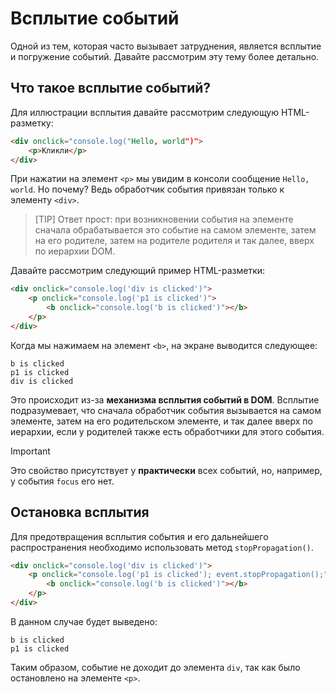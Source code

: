 # Всплытие событий

Одной из тем, которая часто вызывает затруднения, является всплытие и погружение событий. Давайте рассмотрим эту тему более детально.

## Что такое всплытие событий?

Для иллюстрации всплытия давайте рассмотрим следующую HTML-разметку:

```html
<div onclick="console.log("Hello, world")">
    <p>Кликли</p>
</div>
```

При нажатии на элемент `<p>` мы увидим в консоли сообщение `Hello, world`. Но почему? Ведь обработчик события привязан только к элементу `<div>`.

> [TIP]
> Ответ прост: при возникновении события на элементе сначала обрабатывается это событие на самом элементе, затем на его родителе, затем на родителе родителя и так далее, вверх по иерархии DOM.

Давайте рассмотрим следующий пример HTML-разметки:

```html
<div onclick="console.log('div is clicked')">
    <p onclick="console.log('p1 is clicked')">
        <b onclick="console.log('b is clicked')"></b>
    </p>
</div>
```

Когда мы нажимаем на элемент `<b>`, на экране выводится следующее:

```
b is clicked
p1 is clicked
div is clicked
```

Это происходит из-за **механизма всплытия событий в DOM**. Всплытие подразумевает, что сначала обработчик события вызывается на самом элементе, затем на его родительском элементе, и так далее вверх по иерархии, если у родителей также есть обработчики для этого события.

> [!IMPORTANT]
> Это свойство присутствует у **практически** всех событий, но, например, у события `focus` его нет.

## Остановка всплытия

Для предотвращения всплытия события и его дальнейшего распространения необходимо использовать метод `stopPropagation()`.

```html
<div onclick="console.log('div is clicked')">
    <p onclick="console.log('p1 is clicked'); event.stopPropagation();">
        <b onclick="console.log('b is clicked')"></b>
    </p>
</div>
```

В данном случае будет выведено:

```
b is clicked
p1 is clicked
```

Таким образом, событие не доходит до элемента `div`, так как было остановлено на элементе `<p>`.